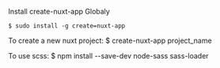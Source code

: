 Install create-nuxt-app Globaly

    $ sudo install -g create=nuxt-app

To create a new nuxt project: 
    $ create-nuxt-app project_name

To use scss:
    $ npm install --save-dev node-sass sass-loader


